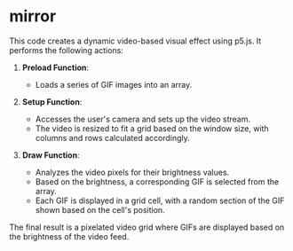 # mirror

This code creates a dynamic video-based visual effect using p5.js. It performs the following actions:

1. **Preload Function**: 
   - Loads a series of GIF images into an array.

2. **Setup Function**: 
   - Accesses the user's camera and sets up the video stream.
   - The video is resized to fit a grid based on the window size, with columns and rows calculated accordingly.

3. **Draw Function**:
   - Analyzes the video pixels for their brightness values.
   - Based on the brightness, a corresponding GIF is selected from the array.
   - Each GIF is displayed in a grid cell, with a random section of the GIF shown based on the cell's position.

The final result is a pixelated video grid where GIFs are displayed based on the brightness of the video feed.
